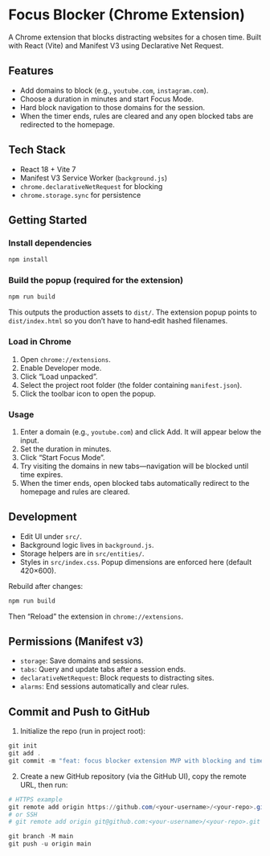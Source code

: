 # Focus Blocker (Chrome Extension)

A Chrome extension that blocks distracting websites for a chosen time. Built with React (Vite) and Manifest V3 using Declarative Net Request.

## Features
- Add domains to block (e.g., `youtube.com`, `instagram.com`).
- Choose a duration in minutes and start Focus Mode.
- Hard block navigation to those domains for the session.
- When the timer ends, rules are cleared and any open blocked tabs are redirected to the homepage.

## Tech Stack
- React 18 + Vite 7
- Manifest V3 Service Worker (`background.js`)
- `chrome.declarativeNetRequest` for blocking
- `chrome.storage.sync` for persistence

## Getting Started

### Install dependencies
```bash
npm install
```

### Build the popup (required for the extension)
```bash
npm run build
```
This outputs the production assets to `dist/`. The extension popup points to `dist/index.html` so you don’t have to hand‑edit hashed filenames.

### Load in Chrome
1. Open `chrome://extensions`.
2. Enable Developer mode.
3. Click “Load unpacked”.
4. Select the project root folder (the folder containing `manifest.json`).
5. Click the toolbar icon to open the popup.

### Usage
1. Enter a domain (e.g., `youtube.com`) and click Add. It will appear below the input.
2. Set the duration in minutes.
3. Click “Start Focus Mode”.
4. Try visiting the domains in new tabs—navigation will be blocked until time expires.
5. When the timer ends, open blocked tabs automatically redirect to the homepage and rules are cleared.

## Development
- Edit UI under `src/`.
- Background logic lives in `background.js`.
- Storage helpers are in `src/entities/`.
- Styles in `src/index.css`. Popup dimensions are enforced here (default 420×600).

Rebuild after changes:
```bash
npm run build
```
Then “Reload” the extension in `chrome://extensions`.

## Permissions (Manifest v3)
- `storage`: Save domains and sessions.
- `tabs`: Query and update tabs after a session ends.
- `declarativeNetRequest`: Block requests to distracting sites.
- `alarms`: End sessions automatically and clear rules.



## Commit and Push to GitHub
1. Initialize the repo (run in project root):
```powershell
git init
git add .
git commit -m "feat: focus blocker extension MVP with blocking and timer"
```
2. Create a new GitHub repository (via the GitHub UI), copy the remote URL, then run:
```powershell
# HTTPS example
git remote add origin https://github.com/<your-username>/<your-repo>.git
# or SSH
# git remote add origin git@github.com:<your-username>/<your-repo>.git

git branch -M main
git push -u origin main
```


